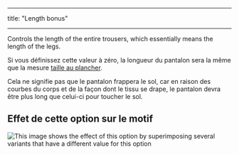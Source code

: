 - - -
title: "Length bonus"
- - -

Controls the length of the entire trousers, which essentially means the length of the legs.

<Note>

Si vous définissez cette valeur à zéro, la longueur du pantalon sera la même que la mesure [taille au plancher](/docs/measurements/waisttofloor).

Cela ne signifie pas que le pantalon frappera le sol, car en raison des courbes du corps et de la façon dont le tissu se drape,
le pantalon devra être plus long que celui-ci pour toucher le sol.

</Note>

## Effet de cette option sur le motif

![This image shows the effect of this option by superimposing several variants that have a different value for this option](charlie_lengthbonus_sample.svg "Effect of this option on the pattern")
